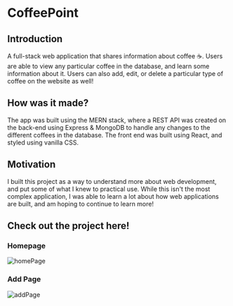 # CoffeePoint

## Introduction
A full-stack web application that shares information about coffee ☕. Users are able to view any particular coffee in the database, and learn some information about
it. Users can also add, edit, or delete a particular type of coffee on the website as well!

## How was it made?
The app was built using the MERN stack, where a REST API was created on the back-end using Express & MongoDB to handle any changes to the different coffees in the 
database. The front end was built using React, and styled using vanilla CSS. 

## Motivation
I built this project as a way to understand more about web development, and put some of what I knew to practical use. While this isn't the most complex application,
I was able to learn a lot about how web applications are built, and am hoping to continue to learn more!

## Check out the project here!

### Homepage

![homePage](https://user-images.githubusercontent.com/64620385/208265390-400175a6-9714-4e7a-96bb-69be01f219f3.png)

### Add Page

![addPage](https://user-images.githubusercontent.com/64620385/208265498-7844e4ca-7869-4050-97ca-cbfed138373d.png)
